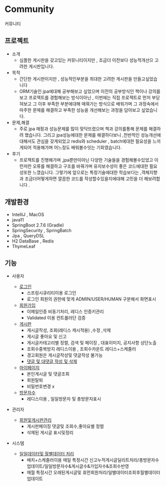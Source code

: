 # Community 
커뮤니티 

## 프로젝트
- 소개
  * 심플한 게시판을 갖고있는 커뮤니티이지만 , 조금더 이전보다 성능적개선으 고려한 게시판입니다. 
- 목적
  * 간단한 게시판이지만 , 성능적인부분을 최대한 고려한 게시판을 만들고싶었습니다 
  * ORM기술인 jpa에대해 공부해보고 싶었으며 이전의 공부방식인 책이나 강의를보고 프로젝트를 경험해보는 방식이아닌 , 이번에는 직접 프로젝트로 먼저 부딛혀보고 그 이후 부족한 부분에대해 매꿔가는 방식으로 배워가며 그 과정속에서 마주한 문제를 해결하고 부족한 성능을 개선해보는 과정을 담아보고 싶었습니다. 
- 문제,해결 
  * 주로 jpa 매핑과 성능문제를 많이 맞닥뜨렸으며 책과 강의를통해 문제를 해결하려 했습니다. 그리고 jpa성능에대한 문제를 해결하다보니 ,전반적인 성능개선에대해서도 관심을 갖게되었고 redis와 scheduler , batch에대한 필요성을 느끼게되어 적용해가며 어느정도 배워볼수잇는 기회였습니다.
- 후기 
  * 프로젝트를 진행해가며 ,jpa뿐만이아닌 다양한 기술들을 경험해볼수있었고 이런저런 오류를 해결하고 구조를 바꿔가며 유지보수성이 좋은 코드에대한 필요성또한 느꼈습니다. 그렇기에 앞으로는 특정기술에대한    학습보다는 ,객체지향과 조금더어떻게하면 깔끔한 코드를 작성할수있을지에대해 고민을 더 해보려합니다 . 

## 개발환경 
- IntelliJ , MacOS 
- java11 
- SpringBoot 2.7.6 (Gradle)
- SpringSecurity  , SpringBatch 
- Jpa , QueryDSL 
- H2 DataBase , Redis
- ThymeLeaf

## 기능 
 - 사용자 
   * <a href="https://github.com/jay3399/project2/blob/master/src/main/java/Jay/BoardP/controller/LoginController.java">로그인</a>
     + 스프링시큐리티이용 로그인
     + 로그인 회원의 권한에 맞게 ADMIN/USER/HUMAN 구분해서 화면표시 
   * <a href="https://github.com/jay3399/project2/blob/master/src/main/java/Jay/BoardP/controller/MemberController.java">회원가입</a>
     + 이메일인증 비동기처리, 레디스 인증키관리 
     + Validated 이용 컨트롤러단 검증 
   * <a href="https://github.com/jay3399/project2/blob/master/src/main/java/Jay/BoardP/controller/BoardController.java">게시판</a> 
     + 게시글작성, 조회(레디스 캐시적용) ,수정 ,삭제 
     + 게시글 좋아요 및 신고 
     + 게시글카테고리별 정렬, 검색 및 페이징 , 대표이미지,  공지사항 상단노출
     + 조회수중복방지 레디스이용 , 조회수카운트 레디스+스케줄러 
     + 경고회원은 게시글작성및 댓글작성 불가능 
     + <a href="https://github.com/jay3399/project2/blob/master/src/main/java/Jay/BoardP/controller/CommentController.java">댓글 및 대댓글 작성 및 삭제</a> 
   * <a href="https://github.com/jay3399/project2/blob/master/src/main/java/Jay/BoardP/controller/MyPageController.java">마이페이지</a>
     + 본인게시글 및 댓글조회 
     + 회원탈퇴 
     + 비밀번호변경 x 
   * <a href="https://github.com/jay3399/project2/blob/master/src/main/java/Jay/BoardP/controller/HomeController.java">방문자수</a>
     + 레디스이용 , 일일방문자 및 총방문자표시 
   
 - 관리자 
   * <a href="https://github.com/jay3399/project2/blob/master/src/main/java/Jay/BoardP/controller/AdminController.java">회원및게시판관리</a> 
     + 게시판페이징 댓글및 조회수,좋아요별 정렬
     + 삭제된 게시글 표시및정리 
 
 - 시스템 
   * <a href="https://github.com/jay3399/project2/blob/master/src/main/java/Jay/BoardP/BatchScheduler.java">일일데이터및 월별데이터 처리</a>
     + 배치+스케줄러이용 매일 특정시간 신고누적게시글딜리트처리/총방문자수업데이트/일일방문자수&게시글수&가입자수&조회수반영 
     + 매월 특정시간 오래된게시글및 휴먼회원처리/일별데이터조회후월별데이터업데이트 
